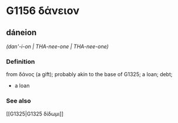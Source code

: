 # G1156 δάνειον

## dáneion

_(dan'-i-on | THA-nee-one | THA-nee-one)_

### Definition

from δάνος (a gift); probably akin to the base of G1325; a loan; debt; 

- a loan

### See also

[[G1325|G1325 δίδωμι]]
